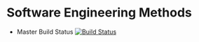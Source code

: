 # Software Engineering Methods

- Master Build Status [![Build Status](https://travis-ci.com/MikhaRohrs/sem.svg?branch=master)](https://travis-ci.com/MikhaRohrs/sem)